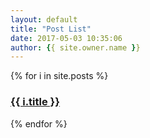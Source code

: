 ```yaml
---
layout: default
title: "Post List"
date: 2017-05-03 10:35:06
author: {{ site.owner.name }}
---
```


{% for i in site.posts %}
  <h3><a href="{{ i.url }}">{{ i.title }}</a></h3>
{% endfor %}
